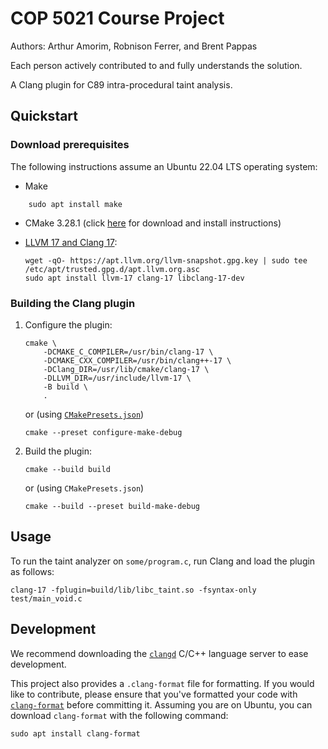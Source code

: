 # COP 5021 Course Project

Authors: Arthur Amorim, Robnison Ferrer, and Brent Pappas

Each person actively contributed to and fully understands the solution.

A Clang plugin for C89 intra-procedural taint analysis.

<!--
See
    https://clang.llvm.org/docs/ClangPlugins.html
    https://github.com/rizsotto/Constantine
    https://github.com/appleseedlab/macro-analyzer
for instructions and examples for writing Clang plugins
-->

## Quickstart

### Download prerequisites

The following instructions assume an Ubuntu 22.04 LTS operating system:

- Make

```console
    sudo apt install make
```

- CMake 3.28.1 (click [here](https://apt.kitware.com/) for download and install
  instructions)

- [LLVM 17 and Clang 17](https://apt.llvm.org/):

  ```console
  wget -qO- https://apt.llvm.org/llvm-snapshot.gpg.key | sudo tee /etc/apt/trusted.gpg.d/apt.llvm.org.asc
  sudo apt install llvm-17 clang-17 libclang-17-dev
  ```

### Building the Clang plugin

1. Configure the plugin:

    ```console
    cmake \
        -DCMAKE_C_COMPILER=/usr/bin/clang-17 \
        -DCMAKE_CXX_COMPILER=/usr/bin/clang++-17 \
        -DClang_DIR=/usr/lib/cmake/clang-17 \
        -DLLVM_DIR=/usr/include/llvm-17 \
        -B build \
        .
    ```

    or (using
    [`CMakePresets.json`](https://cmake.org/cmake/help/latest/manual/cmake-presets.7.html))

    ```console
    cmake --preset configure-make-debug
    ```

1. Build the plugin:

    ```console
    cmake --build build
    ```

    or (using `CMakePresets.json`)

    ```console
    cmake --build --preset build-make-debug
    ```

## Usage

To run the taint analyzer on `some/program.c`, run Clang and load the plugin as
follows:

```console
clang-17 -fplugin=build/lib/libc_taint.so -fsyntax-only test/main_void.c
```

## Development

We recommend downloading the [`clangd`](https://clangd.llvm.org/installation)
C/C++ language server to ease development.

This project also provides a `.clang-format` file for formatting. If you would
like to contribute, please ensure that you've formatted your code with
[`clang-format`](https://clang.llvm.org/docs/ClangFormat.html) before committing
it. Assuming you are on Ubuntu, you can download `clang-format` with the
following command:

```console
sudo apt install clang-format
```
